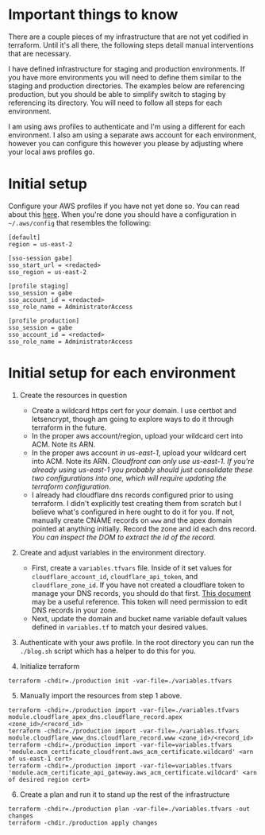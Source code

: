 # Important things to know

There are a couple pieces of my infrastructure that are not yet codified in terraform. Until it's all there, the following steps detail manual interventions that are necessary.

I have defined infrastructure for staging and production environments. If you have more environments you will need to define them similar to the staging and production directories. The examples below are referencing production, but you should be able to simplify switch to staging by referencing its directory. You will need to follow all steps for each environment.

I am using aws profiles to authenticate and I'm using a different for each environment. I also am using a separate aws account for each environment, however you can configure this however you please by adjusting where your local aws profiles go.

# Initial setup

Configure your AWS profiles if you have not yet done so. You can read about this [here](https://docs.aws.amazon.com/cli/latest/userguide/sso-configure-profile-token.html). When you're done you should have a configuration in `~/.aws/config` that resembles the following:
```
[default]
region = us-east-2

[sso-session gabe]
sso_start_url = <redacted>
sso_region = us-east-2

[profile staging]
sso_session = gabe
sso_account_id = <redacted>
sso_role_name = AdministratorAccess

[profile production]
sso_session = gabe
sso_account_id = <redacted>
sso_role_name = AdministratorAccess
```

# Initial setup for each environment

1. Create the resources in question
    - Create a wildcard https cert for your domain. I use certbot and letsencrypt, though am going to explore ways to do it through terraform in the future.
    - In the proper aws account/region, upload your wildcard cert into ACM. Note its ARN.
    - In the proper aws account _in us-east-1_, upload your wildcard cert into ACM. Note its ARN. _Cloudfront can only use us-east-1. If you're already using us-east-1 you probably should just consolidate these two configurations into one, which will require updating the terraform configuration._
    - I already had cloudflare dns records configured prior to using terraform. I didn't explicitly test creating them from scratch but I believe what's configured in here ought to do it for you. If not, manually create CNAME records on `www` and the apex domain pointed at anything initially. Record the zone and id each dns record. _You can inspect the DOM to extract the id of the record._

2. Create and adjust variables in the environment directory.
    - First, create a `variables.tfvars` file. Inside of it set values for `cloudflare_account_id`, `cloudflare_api_token`, and `cloudflare_zone_id`. If you have not created a cloudflare token to manage your DNS records, you should do that first. [This document](https://developers.cloudflare.com/fundamentals/api/get-started/create-token/) may be a useful reference. This token will need permission to edit DNS records in your zone.
    - Next, update the domain and bucket name variable default values defined in `variables.tf` to match your desired values.

3. Authenticate with your aws profile. In the root directory you can run the `./blog.sh` script which has a helper to do this for you.

4. Initialize terraform
```
terraform -chdir=./production init -var-file=./variables.tfvars
```

5. Manually import the resources from step 1 above.
```
terraform -chdir=./production import -var-file=./variables.tfvars module.cloudflare_apex_dns.cloudflare_record.apex <zone_id>/<record_id>
terraform -chdir=./production import -var-file=./variables.tfvars module.cloudflare_www_dns.cloudflare_record.www <zone_id>/<record_id>
terraform -chdir=./production import -var-file=variables.tfvars 'module.acm_certificate_cloudfront.aws_acm_certificate.wildcard' <arn of us-east-1 cert>
terraform -chdir=./production import -var-file=variables.tfvars 'module.acm_certificate_api_gateway.aws_acm_certificate.wildcard' <arn of desired region cert>
```

6. Create a plan and run it to stand up the rest of the infrastructure
```
terraform -chdir=./production plan -var-file=./variables.tfvars -out changes
terraform -chdir./production apply changes
```